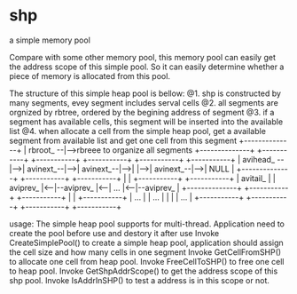 # shp
a simple memory pool

Compare with some other memory pool, this memory pool can easily get the address scope of this simple pool. So it can easily
determine whether a piece of memory is allocated from this pool. 

The structure of this simple heap pool is bellow:
	@1. shp is constructed by many segments, evey segment includes serval cells
	@2. all segments are orgnized by rbtree, ordered by the begining address of segment
	@3. if a segment has available cells, this segment will be inserted into the available list
	@4. when allocate a cell from the simple heap pool, get a available segment from available list and get one cell from this segment
	+--------------+
	|   rbroot_  --|-->rbreee to organize all segments
	+--------------+   +-----------+   +-----------+   +-----------+   +-----------+   +-----------+
	|   avihead_ --|-->| avinext_--|-->| avinext_--|-->|           |-->| avinext_--|-->|   NULL    |
	+--------------+   +-----------+   +-----------+   |           |   +-----------+   +-----------+
	|   avitail_   |   | aviprev_  |<--|--aviprev_ |<--|   ...     |<--|--aviprev_ |
	+--------------+   +-----------+   +-----------+   |           |   +-----------+
	                   |    ...    |   |    ...    |   |           |   |    ...    |
					   +-----------+   +-----------+   +-----------+   +-----------+

usage:
    The simple heap pool supports for multi-thread.
	Application need to create the pool before use and destory it after use
	Invoke CreateSimplePool() to create a simple heap pool, application should assign the cell size and how many cells in one segment
	Invoke GetCellFromSHP()  to allocate one cell from heap pool.
	Invoke FreeCellToSHP()   to free one cell to heap pool.
	Invoke GetShpAddrScope() to get the address scope of this shp pool.
	Invoke IsAddrInSHP() to test a address is in this scope or not.
